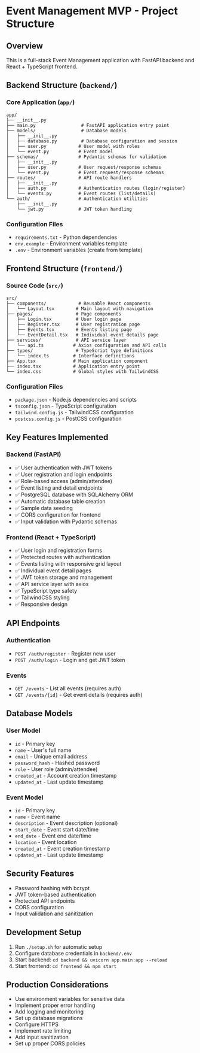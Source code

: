 # Event Management MVP - Project Structure

## Overview
This is a full-stack Event Management application with FastAPI backend and React + TypeScript frontend.

## Backend Structure (`backend/`)

### Core Application (`app/`)
```
app/
├── __init__.py
├── main.py                 # FastAPI application entry point
├── models/                 # Database models
│   ├── __init__.py
│   ├── database.py         # Database configuration and session
│   ├── user.py            # User model with roles
│   └── event.py           # Event model
├── schemas/               # Pydantic schemas for validation
│   ├── __init__.py
│   ├── user.py            # User request/response schemas
│   └── event.py           # Event request/response schemas
├── routes/                # API route handlers
│   ├── __init__.py
│   ├── auth.py            # Authentication routes (login/register)
│   └── events.py          # Event routes (list/details)
└── auth/                  # Authentication utilities
    ├── __init__.py
    └── jwt.py             # JWT token handling
```

### Configuration Files
- `requirements.txt` - Python dependencies
- `env.example` - Environment variables template
- `.env` - Environment variables (create from template)

## Frontend Structure (`frontend/`)

### Source Code (`src/`)
```
src/
├── components/            # Reusable React components
│   └── Layout.tsx        # Main layout with navigation
├── pages/                # Page components
│   ├── Login.tsx         # User login page
│   ├── Register.tsx      # User registration page
│   ├── Events.tsx        # Events listing page
│   └── EventDetail.tsx   # Individual event details page
├── services/             # API service layer
│   └── api.ts           # Axios configuration and API calls
├── types/                # TypeScript type definitions
│   └── index.ts         # Interface definitions
├── App.tsx              # Main application component
├── index.tsx            # Application entry point
└── index.css            # Global styles with TailwindCSS
```

### Configuration Files
- `package.json` - Node.js dependencies and scripts
- `tsconfig.json` - TypeScript configuration
- `tailwind.config.js` - TailwindCSS configuration
- `postcss.config.js` - PostCSS configuration

## Key Features Implemented

### Backend (FastAPI)
- ✅ User authentication with JWT tokens
- ✅ User registration and login endpoints
- ✅ Role-based access (admin/attendee)
- ✅ Event listing and detail endpoints
- ✅ PostgreSQL database with SQLAlchemy ORM
- ✅ Automatic database table creation
- ✅ Sample data seeding
- ✅ CORS configuration for frontend
- ✅ Input validation with Pydantic schemas

### Frontend (React + TypeScript)
- ✅ User login and registration forms
- ✅ Protected routes with authentication
- ✅ Events listing with responsive grid layout
- ✅ Individual event detail pages
- ✅ JWT token storage and management
- ✅ API service layer with axios
- ✅ TypeScript type safety
- ✅ TailwindCSS styling
- ✅ Responsive design

## API Endpoints

### Authentication
- `POST /auth/register` - Register new user
- `POST /auth/login` - Login and get JWT token

### Events
- `GET /events` - List all events (requires auth)
- `GET /events/{id}` - Get event details (requires auth)

## Database Models

### User Model
- `id` - Primary key
- `name` - User's full name
- `email` - Unique email address
- `password_hash` - Hashed password
- `role` - User role (admin/attendee)
- `created_at` - Account creation timestamp
- `updated_at` - Last update timestamp

### Event Model
- `id` - Primary key
- `name` - Event name
- `description` - Event description (optional)
- `start_date` - Event start date/time
- `end_date` - Event end date/time
- `location` - Event location
- `created_at` - Event creation timestamp
- `updated_at` - Last update timestamp

## Security Features
- Password hashing with bcrypt
- JWT token-based authentication
- Protected API endpoints
- CORS configuration
- Input validation and sanitization

## Development Setup
1. Run `./setup.sh` for automatic setup
2. Configure database credentials in `backend/.env`
3. Start backend: `cd backend && uvicorn app.main:app --reload`
4. Start frontend: `cd frontend && npm start`

## Production Considerations
- Use environment variables for sensitive data
- Implement proper error handling
- Add logging and monitoring
- Set up database migrations
- Configure HTTPS
- Implement rate limiting
- Add input sanitization
- Set up proper CORS policies
